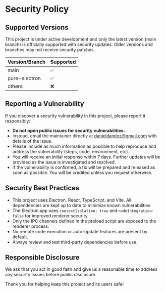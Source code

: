 # Security Policy

## Supported Versions

This project is under active development and only the latest version (main branch) is officially supported with security updates. Older versions and branches may not receive security patches.

| Version/Branch | Supported |
| -------------- | --------- |
| main           | ✅        |
| pure-electron  | ✅        |
| others         | ❌        |

## Reporting a Vulnerability

If you discover a security vulnerability in this project, please report it responsibly:

- **Do not open public issues for security vulnerabilities.**
- Instead, email the maintainer directly at [danieldandez@gmail.com](mailto:danieldandez@gmail.com) with details of the issue.
- Please include as much information as possible to help reproduce and address the vulnerability (steps, code, environment, etc).
- You will receive an initial response within 7 days. Further updates will be provided as the issue is investigated and resolved.
- If the vulnerability is confirmed, a fix will be prepared and released as soon as possible. You will be credited unless you request otherwise.

## Security Best Practices

- This project uses Electron, React, TypeScript, and Vite. All dependencies are kept up to date to minimize known vulnerabilities.
- The Electron app uses `contextIsolation: true` and `nodeIntegration: false` for improved renderer security.
- Only the IPC channels defined in the preload script are exposed to the renderer process.
- No remote code execution or auto-update features are present by default.
- Always review and test third-party dependencies before use.

## Responsible Disclosure

We ask that you act in good faith and give us a reasonable time to address any security issues before public disclosure.

Thank you for helping keep this project and its users safe!
